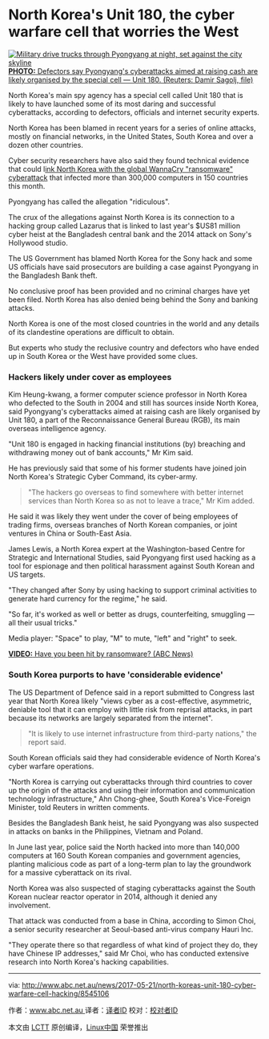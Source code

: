 North Korea's Unit 180, the cyber warfare cell that worries the West
============================================================


 [![Military drive trucks through Pyongyang at night, set against the city skyline](http://www.abc.net.au/news/image/8545124-3x2-700x467.jpg "Military trucks through Pyongyang")][13] [**PHOTO:** Defectors say Pyongyang's cyberattacks aimed at raising cash are likely organised by the special cell — Unit 180. (Reuters: Damir Sagolj, file)][14]

North Korea's main spy agency has a special cell called Unit 180 that is likely to have launched some of its most daring and successful cyberattacks, according to defectors, officials and internet security experts.



North Korea has been blamed in recent years for a series of online attacks, mostly on financial networks, in the United States, South Korea and over a dozen other countries.

Cyber security researchers have also said they found technical evidence that could l[ink North Korea with the global WannaCry "ransomware" cyberattack][15] that infected more than 300,000 computers in 150 countries this month.

Pyongyang has called the allegation "ridiculous".

The crux of the allegations against North Korea is its connection to a hacking group called Lazarus that is linked to last year's $US81 million cyber heist at the Bangladesh central bank and the 2014 attack on Sony's Hollywood studio.

The US Government has blamed North Korea for the Sony hack and some US officials have said prosecutors are building a case against Pyongyang in the Bangladesh Bank theft.

No conclusive proof has been provided and no criminal charges have yet been filed. North Korea has also denied being behind the Sony and banking attacks.

North Korea is one of the most closed countries in the world and any details of its clandestine operations are difficult to obtain.

But experts who study the reclusive country and defectors who have ended up in South Korea or the West have provided some clues.

### Hackers likely under cover as employees

Kim Heung-kwang, a former computer science professor in North Korea who defected to the South in 2004 and still has sources inside North Korea, said Pyongyang's cyberattacks aimed at raising cash are likely organised by Unit 180, a part of the Reconnaissance General Bureau (RGB), its main overseas intelligence agency.

"Unit 180 is engaged in hacking financial institutions (by) breaching and withdrawing money out of bank accounts," Mr Kim said.


He has previously said that some of his former students have joined join North Korea's Strategic Cyber Command, its cyber-army.

> "The hackers go overseas to find somewhere with better internet services than North Korea so as not to leave a trace," Mr Kim added.

He said it was likely they went under the cover of being employees of trading firms, overseas branches of North Korean companies, or joint ventures in China or South-East Asia.

James Lewis, a North Korea expert at the Washington-based Centre for Strategic and International Studies, said Pyongyang first used hacking as a tool for espionage and then political harassment against South Korean and US targets.

"They changed after Sony by using hacking to support criminal activities to generate hard currency for the regime," he said.

"So far, it's worked as well or better as drugs, counterfeiting, smuggling — all their usual tricks."

Media player: "Space" to play, "M" to mute, "left" and "right" to seek.

[**VIDEO:** Have you been hit by ransomware? (ABC News)][16]

### South Korea purports to have 'considerable evidence'

The US Department of Defence said in a report submitted to Congress last year that North Korea likely "views cyber as a cost-effective, asymmetric, deniable tool that it can employ with little risk from reprisal attacks, in part because its networks are largely separated from the internet".

> "It is likely to use internet infrastructure from third-party nations," the report said.

South Korean officials said they had considerable evidence of North Korea's cyber warfare operations.


"North Korea is carrying out cyberattacks through third countries to cover up the origin of the attacks and using their information and communication technology infrastructure," Ahn Chong-ghee, South Korea's Vice-Foreign Minister, told Reuters in written comments.

Besides the Bangladesh Bank heist, he said Pyongyang was also suspected in attacks on banks in the Philippines, Vietnam and Poland.

In June last year, police said the North hacked into more than 140,000 computers at 160 South Korean companies and government agencies, planting malicious code as part of a long-term plan to lay the groundwork for a massive cyberattack on its rival.

North Korea was also suspected of staging cyberattacks against the South Korean nuclear reactor operator in 2014, although it denied any involvement.

That attack was conducted from a base in China, according to Simon Choi, a senior security researcher at Seoul-based anti-virus company Hauri Inc.

"They operate there so that regardless of what kind of project they do, they have Chinese IP addresses," said Mr Choi, who has conducted extensive research into North Korea's hacking capabilities.

--------------------------------------------------------------------------------

via: http://www.abc.net.au/news/2017-05-21/north-koreas-unit-180-cyber-warfare-cell-hacking/8545106

作者：[www.abc.net.au ][a]
译者：[译者ID](https://github.com/译者ID)
校对：[校对者ID](https://github.com/校对者ID)

本文由 [LCTT](https://github.com/LCTT/TranslateProject) 原创编译，[Linux中国](https://linux.cn/) 荣誉推出

[a]:http://www.abc.net.au
[1]:http://www.abc.net.au/news/2017-05-16/wannacry-ransomware-showing-up-in-obscure-places/8527060
[2]:http://www.abc.net.au/news/2015-08-05/why-we-should-care-about-cyber-crime/6673274
[3]:http://www.abc.net.au/news/2017-05-15/what-to-do-if-youve-been-hacked/8526118
[4]:http://www.abc.net.au/news/2017-05-16/researchers-link-wannacry-to-north-korea/8531110
[5]:http://www.abc.net.au/news/2017-05-18/adylkuzz-cyberattack-could-be-far-worse-than-wannacry:-expert/8537502
[6]:http://www.google.com/maps/place/Korea,%20Democratic%20People%20S%20Republic%20Of/@40,127,5z
[7]:http://www.abc.net.au/news/2017-05-16/wannacry-ransomware-showing-up-in-obscure-places/8527060
[8]:http://www.abc.net.au/news/2017-05-16/wannacry-ransomware-showing-up-in-obscure-places/8527060
[9]:http://www.abc.net.au/news/2015-08-05/why-we-should-care-about-cyber-crime/6673274
[10]:http://www.abc.net.au/news/2015-08-05/why-we-should-care-about-cyber-crime/6673274
[11]:http://www.abc.net.au/news/2017-05-15/what-to-do-if-youve-been-hacked/8526118
[12]:http://www.abc.net.au/news/2017-05-15/what-to-do-if-youve-been-hacked/8526118
[13]:http://www.abc.net.au/news/2017-05-21/military-trucks-trhough-pyongyang/8545134
[14]:http://www.abc.net.au/news/2017-05-21/military-trucks-trhough-pyongyang/8545134
[15]:http://www.abc.net.au/news/2017-05-16/researchers-link-wannacry-to-north-korea/8531110
[16]:http://www.abc.net.au/news/2017-05-15/have-you-been-hit-by-ransomware/8527854
